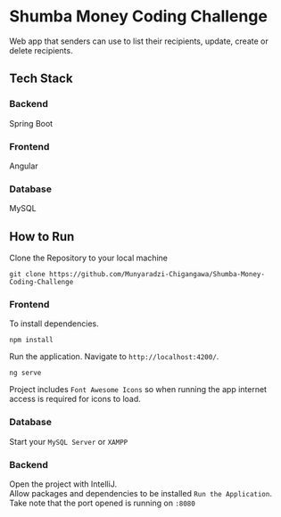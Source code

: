 
# Shumba Money Coding Challenge
Web app that senders can use to list their recipients, update, create or delete recipients.

## Tech Stack
<p align="left">
  <h3>Backend</h3> Spring Boot
    <h3>Frontend</h3> Angular
  <h3>Database</h3> MySQL

  
  ## How to Run 
  
  Clone the Repository to your local machine
  ```console  
git clone https://github.com/Munyaradzi-Chigangawa/Shumba-Money-Coding-Challenge
```

  ### Frontend
  
  To install dependencies.
```console  
npm install
```
  
Run the application. Navigate to `http://localhost:4200/`.
  ```console  
ng serve
```
  Project includes `Font Awesome Icons` so when running the app internet access is required for icons to load.
  
  ### Database 
  Start your `MySQL Server` or `XAMPP`
  
  ### Backend
  Open the project with IntelliJ.
  <br> 
  Allow packages and dependencies to be installed
  `Run the Application`.
  Take note that the port opened is running on `:8080`
  
  
  
